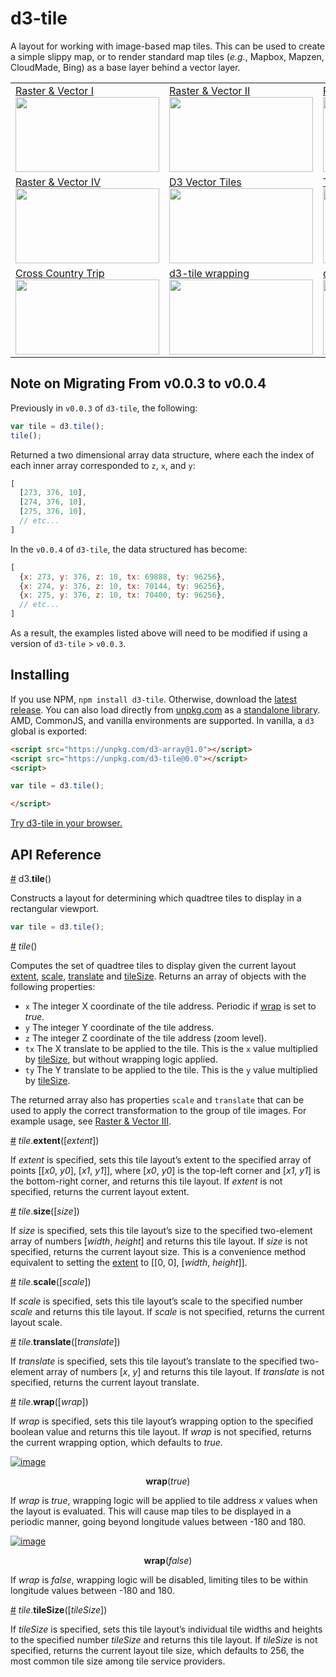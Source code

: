 # d3-tile

A layout for working with image-based map tiles. This can be used to create a simple slippy map, or to render standard map tiles (*e.g.*, Mapbox, Mapzen, CloudMade, Bing) as a base layer behind a vector layer.

<table>
  <tr>
    <td>
      <a href="http://bl.ocks.org/curran/6df9bb477f8d93e3de2855980f70ace3">Raster & Vector I
      <br><img width="230" height="120" src="http://bl.ocks.org/curran/raw/6df9bb477f8d93e3de2855980f70ace3/thumbnail.png"></a>
    </td>
    <td>
      <a href="http://bl.ocks.org/curran/d0a49f5ef93acd8f220d505d186a6172">Raster & Vector II
      <br><img width="230" height="120" src="http://bl.ocks.org/curran/raw/d0a49f5ef93acd8f220d505d186a6172/thumbnail.png"></a>
    </td>
    <td>
      <a href="http://bl.ocks.org/curran/7f355dc5f8d4722c01b40f0566d5b4c3">Raster & Vector III
      <br><img width="230" height="120" src="http://bl.ocks.org/curran/raw/7f355dc5f8d4722c01b40f0566d5b4c3/thumbnail.png"></a>
    </td>
  </tr>
  <tr>
    <td>
      <a href="http://bl.ocks.org/curran/ba11b173edcf17020cd076eaddbe1654">Raster & Vector IV
      <br><img width="230" height="120" src="http://bl.ocks.org/curran/raw/ba11b173edcf17020cd076eaddbe1654/thumbnail.png"></a>
    </td>
    <td>
      <a href="https://observablehq.com/@mbostock/d3-vector-tiles">D3 Vector Tiles
      <br><img width="230" height="120" src="https://user-images.githubusercontent.com/68416/54068670-50759200-4275-11e9-9a7a-c1b04636bc3c.png"></a>
    </td>
    <td>
      <a href="http://bl.ocks.org/curran/20827d0f55d8b474bcfe5e1a2c06f0d8">Tile by Bounding Box
      <br><img width="230" height="120" src="http://bl.ocks.org/curran/raw/20827d0f55d8b474bcfe5e1a2c06f0d8/thumbnail.png"></a>
    </td>
  </tr>
  <tr>
    <td>
      <a href="http://bl.ocks.org/curran/96823ad84b0415536980b1cbf57b1dcc">Cross Country Trip
      <br><img width="230" height="120" src="http://bl.ocks.org/curran/raw/96823ad84b0415536980b1cbf57b1dcc/thumbnail.png"></a>
    </td>
    <td>
      <a href="http://bl.ocks.org/curran/1c17b0b923d52c0a573d5be3132489c2">d3-tile wrapping
      <br><img width="230" height="120" src="http://bl.ocks.org/curran/raw/1c17b0b923d52c0a573d5be3132489c2/thumbnail.png"></a>
    </td>
    <td>
      <a href="http://bl.ocks.org/curran/67cd5dc86eb259690c6848697e04e551">d3-tile tileSize
      <br><img width="230" height="120" src="http://bl.ocks.org/curran/raw/67cd5dc86eb259690c6848697e04e551/thumbnail.png"></a>
    </td>
  </tr>
</table>

## Note on Migrating From v0.0.3 to v0.0.4
Previously in `v0.0.3` of `d3-tile`, the following: 

```js
var tile = d3.tile();
tile();
``` 

Returned a two dimensional array data structure, where each the index of each inner array corresponded to `z`, `x`, and `y`:

```js
[
  [273, 376, 10],
  [274, 376, 10],
  [275, 376, 10],
  // etc...
]
```

In the `v0.0.4` of `d3-tile`, the data structured has become:

```js
[
  {x: 273, y: 376, z: 10, tx: 69888, ty: 96256},
  {x: 274, y: 376, z: 10, tx: 70144, ty: 96256},
  {x: 275, y: 376, z: 10, tx: 70400, ty: 96256},
  // etc...
]
```

As a result, the examples listed above will need to be modified if using a version of `d3-tile` > `v0.0.3`.

## Installing

If you use NPM, `npm install d3-tile`. Otherwise, download the [latest release](https://github.com/d3/d3-tile/releases/latest). You can also load directly from [unpkg.com](https://unpkg.com) as a [standalone library](https://unpkg.com/d3-tile@0.0). AMD, CommonJS, and vanilla environments are supported. In vanilla, a `d3` global is exported:

```html
<script src="https://unpkg.com/d3-array@1.0"></script>
<script src="https://unpkg.com/d3-tile@0.0"></script>
<script>

var tile = d3.tile();

</script>
```

[Try d3-tile in your browser.](https://tonicdev.com/npm/d3-tile)

## API Reference

<a href="#tile" name="tile">#</a> d3.<b>tile</b>()

Constructs a layout for determining which quadtree tiles to display in a rectangular viewport.

```js
var tile = d3.tile();
```

<a href="#_tile" name="_tile">#</a> <i>tile</i>()

Computes the set of quadtree tiles to display given the current layout [extent](#tile_extent), [scale](#tile_scale), [translate](#tile_translate) and [tileSize](#tile_tileSize). Returns an array of objects with the following properties:

 * `x` The integer X coordinate of the tile address. Periodic if [wrap](#tile_wrap) is set to *true*.
 * `y` The integer Y coordinate of the tile address.
 * `z` The integer Z coordinate of the tile address (zoom level).
 * `tx` The X translate to be applied to the tile. This is the `x` value multiplied by [tileSize](#tile_tileSize), but without wrapping logic applied.
 * `ty` The Y translate to be applied to the tile. This is the `y` value multiplied by [tileSize](#tile_tileSize).

The returned array also has properties `scale` and `translate` that can be used to apply the correct transformation to the group of tile images. For example usage, see [Raster & Vector III](http://bl.ocks.org/mbostock/5914438).

<a href="#tile_extent" name="tile_extent">#</a> <i>tile</i>.<b>extent</b>([<i>extent</i>])

If *extent* is specified, sets this tile layout’s extent to the specified array of points [[*x0*, *y0*], [*x1*, *y1*]], where [*x0*, *y0*] is the top-left corner and [*x1*, *y1*] is the bottom-right corner, and returns this tile layout. If *extent* is not specified, returns the current layout extent.

<a href="#tile_size" name="tile_size">#</a> <i>tile</i>.<b>size</b>([<i>size</i>])

If *size* is specified, sets this tile layout’s size to the specified two-element array of numbers [*width*, *height*] and returns this tile layout. If *size* is not specified, returns the current layout size. This is a convenience method equivalent to setting the [extent](#tile_extent) to [[0, 0], [*width*, *height*]].

<a href="#tile_scale" name="tile_scale">#</a> <i>tile</i>.<b>scale</b>([<i>scale</i>])

If *scale* is specified, sets this tile layout’s scale to the specified number *scale* and returns this tile layout. If *scale* is not specified, returns the current layout scale.

<a href="#tile_translate" name="tile_translate">#</a> <i>tile</i>.<b>translate</b>([<i>translate</i>])

If *translate* is specified, sets this tile layout’s translate to the specified two-element array of numbers [*x*, *y*] and returns this tile layout. If *translate* is not specified, returns the current layout translate.

<a href="#tile_wrap" name="tile_wrap">#</a> <i>tile</i>.<b>wrap</b>([<i>wrap</i>])

If *wrap* is specified, sets this tile layout’s wrapping option to the specified boolean value and returns this tile layout. If *wrap* is not specified, returns the current wrapping option, which defaults to *true*.

[![image](https://cloud.githubusercontent.com/assets/68416/16513800/0c158872-3f85-11e6-84c6-e481b7e0af5d.png)](http://bl.ocks.org/linusmarco/c75b1d8b0e4996c1eb8a7d9d296636e9)
<p align="center"><b>wrap</b>(<i>true</i>)</p>

If *wrap* is *true*, wrapping logic will be applied to tile address *x* values when the layout is evaluated. This will cause map tiles to be displayed in a periodic manner, going beyond longitude values between -180 and 180.

[![image](https://cloud.githubusercontent.com/assets/68416/16513812/2644b43e-3f85-11e6-83fc-a34a37c852ab.png)](http://bl.ocks.org/linusmarco/c75b1d8b0e4996c1eb8a7d9d296636e9)
<p align="center"><b>wrap</b>(<i>false</i>)</p>

If *wrap* is *false*, wrapping logic will be disabled, limiting tiles to be within longitude values between -180 and 180.

<a href="#tile_tileSize" name="tile_tileSize">#</a> <i>tile</i>.<b>tileSize</b>([<i>tileSize</i>])

If *tileSize* is specified, sets this tile layout’s individual tile widths and heights to the specified number *tileSize* and returns this tile layout. If *tileSize* is not specified, returns the current layout tile size, which defaults to 256, the most common tile size among tile service providers.
